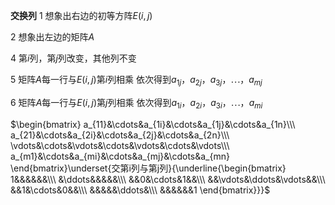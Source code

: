 **交换列**
1 想象出右边的初等方阵$E(i,j)$

2 想象出左边的矩阵$A$

4 第$i$列，第$j$列改变，其他列不变

5 矩阵$A$每一行与$E(i,j)$第$i$列相乘
依次得到$a_{1j}，a_{2j}，a_{3j}，\cdots，a_{mj}$

6 矩阵$A$每一行与$E(i,j)$第$j$列相乘
依次得到$a_{1i}，a_{2i}，a_{3i}，\cdots，a_{mi}$

$\begin{bmatrix}
a_{11}&\cdots&a_{1i}&\cdots&a_{1j}&\cdots&a_{1n}\\\ 
a_{21}&\cdots&a_{2i}&\cdots&a_{2j}&\cdots&a_{2n}\\\ 
\vdots&\cdots&\vdots&\cdots&\vdots&\cdots&\vdots\\\ 
a_{m1}&\cdots&a_{mi}&\cdots&a_{mj}&\cdots&a_{mn}
\end{bmatrix}\underset{交第i列与第j列}{\underline{\begin{bmatrix}
1&&&&&&\\\ 
&\ddots&&&&&\\\ 
&&0&\cdots&1&&\\\ 
&&\vdots&\ddots&\vdots&&\\\ 
&&1&\cdots&0&&\\\ 
&&&&&\ddots&\\\ 
&&&&&&1
\end{bmatrix}}}$